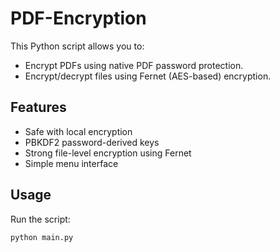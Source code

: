# PDF-Encryption

This Python script allows you to:
- Encrypt PDFs using native PDF password protection.
- Encrypt/decrypt files using Fernet (AES-based) encryption.

## Features
- Safe with local encryption
- PBKDF2 password-derived keys
- Strong file-level encryption using Fernet
- Simple menu interface

## Usage
Run the script:
```bash
python main.py


